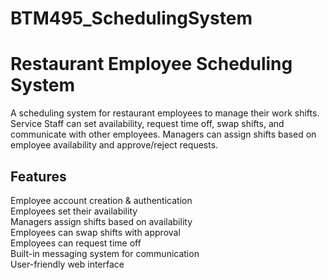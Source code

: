 # BTM495_SchedulingSystem
# Restaurant Employee Scheduling System
A scheduling system for restaurant employees to manage their work shifts. Service Staff can set availability, request time off, swap shifts, and communicate with other employees. Managers can assign shifts based on employee availability and approve/reject requests.

## Features
Employee account creation & authentication  
Employees set their availability  
Managers assign shifts based on availability  
Employees can swap shifts with approval  
Employees can request time off  
Built-in messaging system for communication  
User-friendly web interface  